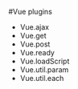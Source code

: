 #Vue plugins

- Vue.ajax
- Vue.get
- Vue.post
- Vue.ready
- Vue.loadScript
- Vue.util.param
- Vue.util.each
